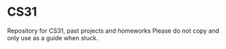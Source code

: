 # CS31
Repository for CS31, past projects and homeworks
Please do not copy and only use as a guide when stuck.
